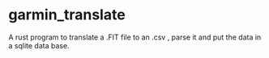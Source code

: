 # garmin_translate
A rust program to translate a .FIT file to an .csv , parse it and put the data in a sqlite data base.
